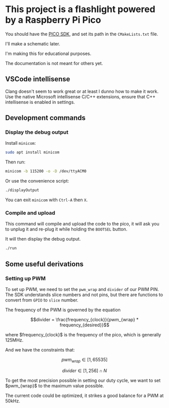 # This project is a flashlight powered by a Raspberry Pi Pico

You should have the [PICO SDK](https://github.com/raspberrypi/pico-sdk),
and set its path in the `CMakeLists.txt` file.

I'll make a schematic later.

I'm making this for educational purposes.

The documentation is not meant for others yet.

## VSCode intellisense

Clang doesn't seem to work great or at least I dunno how to make it work.
Use the native Microsoft intellisense C/C++ extensions,
ensure that C++ intellisense is enabled in settings.

## Development commands

### Display the debug output

Install `minicom`:

```bash
sudo apt install minicom
```

Then run:

```bash
minicom -b 115200 -o -D /dev/ttyACM0
```

Or use the convenience script:

```bash
./displayOutput
```

You can exit `minicom` with `Ctrl-A` then `X`.

### Compile and upload

This command will compile and upload the code to the pico,
it will ask you to unplug it and re-plug it while holding the `BOOTSEL` button.

It will then display the debug output.

```bash
./run
```

## Some useful derivations

### Setting up PWM

To set up PWM, we need to set the `pwm_wrap` and `divider` of our PWM PIN.
The SDK understands slice numbers and not pins, but there are functions to convert from `GPIO` to `slice` number.

The frequency of the PWM is governed by the equation


$$divider = \frac{frequency_{clock}}{pwm_{wrap} * frequency_{desired}}$$

where \$frequency_{clock}\$ is the frequency of the pico, which is generally 125MHz.

And we have the constraints that:

$$pwm_{wrap} \in [1, 65535]$$

$$divider \in [1, 256] \cap N$$

To get the most precision possible in setting our duty cycle, we want to set \$pwm_{wrap}\$ to the maximum value possible.

The current code could be optimized, it strikes a good balance for a PWM at 50kHz.
